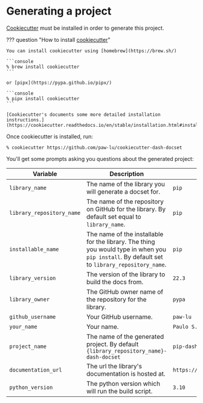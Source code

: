 # Generating a project

[Cookiecutter] must be installed
in order to generate this project.

??? question "How to install [cookiecutter]"

    You can install cookiecutter using [homebrew](https://brew.sh/)

    ```console
    % brew install cookiecutter
    ```

    or [pipx](https://pypa.github.io/pipx/)

    ```console
    % pipx install cookiecutter
    ```

    [Cookiecutter's documents some more detailed installation instructions.](https://cookiecutter.readthedocs.io/en/stable/installation.html#installation)

Once cookiecutter is installed,
run:

```console
% cookiecutter https://github.com/paw-lu/cookiecutter-dash-docset
```

You'll get some prompts asking you questions about the generated project:

| Variable                  | Description                                                                                                                                   | Example                          |
| ------------------------- | --------------------------------------------------------------------------------------------------------------------------------------------- | -------------------------------- |
| `library_name`            | The name of the library you will generate a docset for.                                                                                       | `pip`                            |
| `library_repository_name` | The name of the repository on GitHub for the library. By default set equal to `library_name`.                                                 | `pip`                            |
| `installable_name`        | The name of the installable for the library. The thing you would type in when you `pip install`. By default set to `library_repository_name`. | `pip`                            |
| `library_version`         | The version of the library to build the docs from.                                                                                            | `22.3`                           |
| `library_owner`           | The GitHub owner name of the repository for the library.                                                                                      | `pypa`                           |
| `github_username`         | Your GitHub username.                                                                                                                         | `paw-lu`                         |
| `your_name`               | Your name.                                                                                                                                    | `Paulo S. Costa`                 |
| `project_name`            | The name of the generated project. By default `{library_repository_name}-dash-docset`                                                         | `pip-dash-docset`                |
| `documentation_url`       | The url the library's documentation is hosted at.                                                                                             | `https://pip.pypa.io/en/stable/` |
| `python_version`          | The python version which will run the build script.                                                                                           | `3.10`                           |

[cookiecutter]: https://github.com/cookiecutter/cookiecutter
